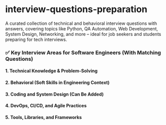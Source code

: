 # interview-questions-preparation
A curated collection of technical and behavioral interview questions with answers, covering topics like Python, QA Automation, Web Development, System Design, Networking, and more – ideal for job seekers and students preparing for tech interviews.

### ✅ **Key Interview Areas for Software Engineers (With Matching Questions)**

#### 1. **Technical Knowledge & Problem-Solving**

#### 2. **Behavioral (Soft Skills in Engineering Context)**

#### 3. **Coding and System Design (Can Be Added)**

#### 4. **DevOps, CI/CD, and Agile Practices**

#### 5. **Tools, Libraries, and Frameworks**
